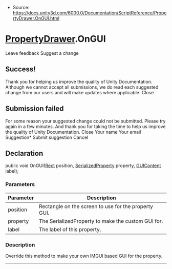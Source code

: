 * Source: https://docs.unity3d.com/6000.0/Documentation/ScriptReference/PropertyDrawer.OnGUI.html

#  [PropertyDrawer](https://docs.unity3d.com/6000.0/Documentation/ScriptReference/PropertyDrawer.html).OnGUI
Leave feedback
Suggest a change
## Success!
Thank you for helping us improve the quality of Unity Documentation. Although we cannot accept all submissions, we do read each suggested change from our users and will make updates where applicable.
Close
## Submission failed
For some reason your suggested change could not be submitted. Please <a>try again</a> in a few minutes. And thank you for taking the time to help us improve the quality of Unity Documentation.
Close
Your name Your email Suggestion* Submit suggestion
Cancel
## Declaration
public void OnGUI([Rect](https://docs.unity3d.com/6000.0/Documentation/ScriptReference/Rect.html) position, [SerializedProperty](https://docs.unity3d.com/6000.0/Documentation/ScriptReference/SerializedProperty.html) property, [GUIContent](https://docs.unity3d.com/6000.0/Documentation/ScriptReference/GUIContent.html) label); 
### Parameters
Parameter | Description  
---|---  
position | Rectangle on the screen to use for the property GUI.  
property | The SerializedProperty to make the custom GUI for.  
label | The label of this property.  
### Description
Override this method to make your own IMGUI based GUI for the property.
* * *
